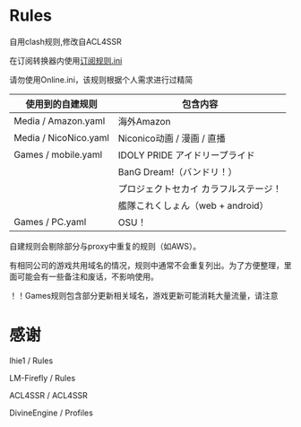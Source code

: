 # Rules
自用clash规则,修改自ACL4SSR

在订阅转换器内使用[订阅规则.ini](https://raw.githubusercontent.com/zy41501/Rules/main/%E8%AE%A2%E9%98%85%E8%A7%84%E5%88%99.ini)

请勿使用Online.ini，该规则根据个人需求进行过精简

| 使用到的自建规则 | 包含内容 |
| --- | --- |
| Media / Amazon.yaml | 海外Amazon |
| Media / NicoNico.yaml | Niconico动画 / 漫画 / 直播 | 
| Games / mobile.yaml | IDOLY PRIDE アイドリープライド |
|   | BanG Dream!（バンドリ！） |
|   | プロジェクトセカイ カラフルステージ！ |
|   | 艦隊これくしょん（web + android） |
| Games / PC.yaml | OSU！ |

自建规则会剔除部分与proxy中重复的规则（如AWS）。

有相同公司的游戏共用域名的情况，规则中通常不会重复列出。为了方便整理，里面可能会有一些备注和废话，不影响使用。

！！Games规则包含部分更新相关域名，游戏更新可能消耗大量流量，请注意

# 感谢

lhie1 / Rules

LM-Firefly / Rules

ACL4SSR / ACL4SSR

DivineEngine / Profiles
